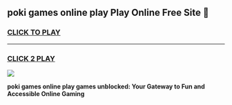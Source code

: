 
## poki games online play Play Online Free Site 👋
<h3>
<a href="https://download.freeplayer.one?title=poki_games_online_play&ref=21F">CLICK TO PLAY</a></h3>
<hr>

<h3>
<a href="https://download.freeplayer.one?title=poki_games_online_play&ref=21F">CLICK 2 PLAY</a>
  
</h3>

<a href="https://download.freeplayer.one?title=poki_games_online_play&ref=21F"><img src="https://cdnb.artstation.com/p/assets/images/images/032/539/853/original/anto-thomas-button-gif.gif"></a>


**poki games online play games unblocked: Your Gateway to Fun and Accessible Online Gaming**
